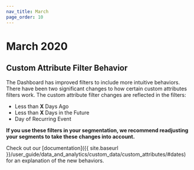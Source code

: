 ```yaml
---
nav_title: March
page_order: 10
---
```

# March 2020

## Custom Attribute Filter Behavior

The Dashboard has improved filters to include more intuitive behaviors.
There have been two significant changes to how certain custom attributes filters work. 
The custom attribute filter changes are reflected in the filters: 
- Less than __X__ Days Ago
- Less than __X__ Days in the Future
- Day of Recurring Event<br>

__If you use these filters in your segmentation, we recommend readjusting your segments to take these changes into account.__ 

Check out our [documentation]({{ site.baseurl }}/user_guide/data_and_analytics/custom_data/custom_attributes/#dates) for an explanation of the new behaviors.
